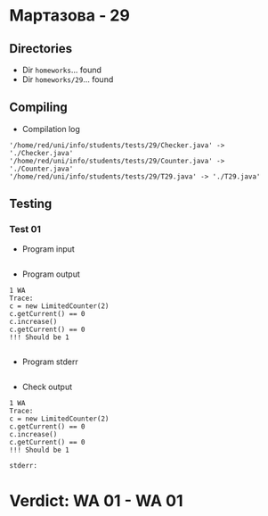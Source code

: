# Мартазова - 29
## Directories
- Dir `homeworks`... found
- Dir `homeworks/29`... found
## Compiling
- Compilation log
```
'/home/red/uni/info/students/tests/29/Checker.java' -> './Checker.java'
'/home/red/uni/info/students/tests/29/Counter.java' -> './Counter.java'
'/home/red/uni/info/students/tests/29/T29.java' -> './T29.java'

```
## Testing
### Test 01
- Program input
```

```
- Program output
```
1 WA
Trace:
c = new LimitedCounter(2)
c.getCurrent() == 0
c.increase()
c.getCurrent() == 0
!!! Should be 1


```
- Program stderr
```

```
- Check output
```
1 WA
Trace:
c = new LimitedCounter(2)
c.getCurrent() == 0
c.increase()
c.getCurrent() == 0
!!! Should be 1

stderr:

```
# Verdict: **WA 01** - WA 01
